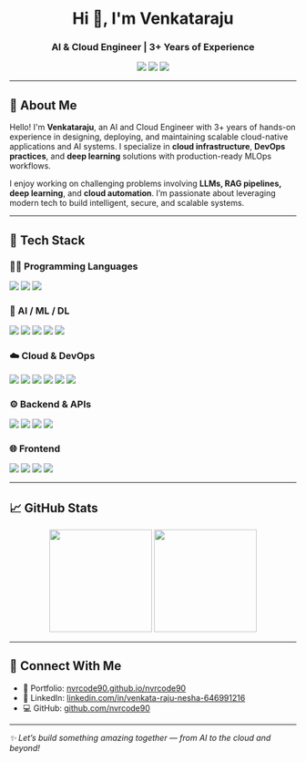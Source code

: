 <h1 align="center">Hi 👋, I'm Venkataraju</h1>
<h3 align="center">AI & Cloud Engineer | 3+ Years of Experience</h3>

<p align="center">
  <a href="https://nvrcode90.github.io/nvrcode90/" target="_blank"><img src="https://img.shields.io/badge/Portfolio-%230A0A0A?style=for-the-badge&logo=github&logoColor=white" /></a>
  <a href="https://www.linkedin.com/in/venkata-raju-nesha-646991216/" target="_blank"><img src="https://img.shields.io/badge/LinkedIn-%230A66C2?style=for-the-badge&logo=linkedin&logoColor=white" /></a>
  <a href="https://github.com/nvrcode90" target="_blank"><img src="https://img.shields.io/badge/GitHub-%23121011?style=for-the-badge&logo=github&logoColor=white" /></a>
</p>

---

## 🧠 About Me

Hello! I'm **Venkataraju**, an AI and Cloud Engineer with 3+ years of hands-on experience in designing, deploying, and maintaining scalable cloud-native applications and AI systems. I specialize in **cloud infrastructure**, **DevOps practices**, and **deep learning** solutions with production-ready MLOps workflows.

I enjoy working on challenging problems involving **LLMs, RAG pipelines, deep learning**, and **cloud automation**. I’m passionate about leveraging modern tech to build intelligent, secure, and scalable systems.

---

## 🚀 Tech Stack

### 👨‍💻 Programming Languages
<p>
  <img src="https://img.shields.io/badge/Python-%2314354C?style=for-the-badge&logo=python&logoColor=white"/>
  <img src="https://img.shields.io/badge/JavaScript-%23F7DF1E?style=for-the-badge&logo=javascript&logoColor=black"/>
  <img src="https://img.shields.io/badge/TypeScript-%23007ACC?style=for-the-badge&logo=typescript&logoColor=white"/>
</p>

### 🧠 AI / ML / DL
<p>
  <img src="https://img.shields.io/badge/TensorFlow-%23FF6F00?style=for-the-badge&logo=tensorflow&logoColor=white"/>
  <img src="https://img.shields.io/badge/PyTorch-%23EE4C2C?style=for-the-badge&logo=pytorch&logoColor=white"/>
  <img src="https://img.shields.io/badge/LLMs-%236472D1?style=for-the-badge&logo=openai&logoColor=white"/>
  <img src="https://img.shields.io/badge/RAG-%2300CED1?style=for-the-badge&logo=knowledgebase&logoColor=white"/>
  <img src="https://img.shields.io/badge/Deep%20Learning-%23121011?style=for-the-badge&logo=brain&logoColor=white"/>
</p>

### ☁️ Cloud & DevOps
<p>
  <img src="https://img.shields.io/badge/AWS-%23FF9900?style=for-the-badge&logo=amazonaws&logoColor=white"/>
  <img src="https://img.shields.io/badge/Docker-%230db7ed?style=for-the-badge&logo=docker&logoColor=white"/>
  <img src="https://img.shields.io/badge/Kubernetes-%23326ce5?style=for-the-badge&logo=kubernetes&logoColor=white"/>
  <img src="https://img.shields.io/badge/Terraform-%235835CC?style=for-the-badge&logo=terraform&logoColor=white"/>
  <img src="https://img.shields.io/badge/Ansible-%23EE0000?style=for-the-badge&logo=ansible&logoColor=white"/>
  <img src="https://img.shields.io/badge/CICD-%23121011?style=for-the-badge&logo=githubactions&logoColor=white"/>
</p>

### ⚙️ Backend & APIs
<p>
  <img src="https://img.shields.io/badge/Node.js-%23339933?style=for-the-badge&logo=nodedotjs&logoColor=white"/>
  <img src="https://img.shields.io/badge/Flask-%23000?style=for-the-badge&logo=flask&logoColor=white"/>
  <img src="https://img.shields.io/badge/FastAPI-%2300C7B7?style=for-the-badge&logo=fastapi&logoColor=white"/>
  <img src="https://img.shields.io/badge/Django-%23092E20?style=for-the-badge&logo=django&logoColor=white"/>
</p>

### 🌐 Frontend
<p>
  <img src="https://img.shields.io/badge/React-%2361DAFB?style=for-the-badge&logo=react&logoColor=black"/>
  <img src="https://img.shields.io/badge/Next.js-%23000000?style=for-the-badge&logo=next.js&logoColor=white"/>
  <img src="https://img.shields.io/badge/HTML5-%23E34F26?style=for-the-badge&logo=html5&logoColor=white"/>
  <img src="https://img.shields.io/badge/CSS3-%231572B6?style=for-the-badge&logo=css3&logoColor=white"/>
</p>

---

## 📈 GitHub Stats

<p align="center">
  <img src="https://github-readme-stats.vercel.app/api?username=nvrcode90&show_icons=true&theme=tokyonight" height="180"/>
  <img src="https://github-readme-stats.vercel.app/api/top-langs/?username=nvrcode90&layout=compact&theme=tokyonight" height="180"/>
</p>

---

## 🔗 Connect With Me

- 💼 Portfolio: [nvrcode90.github.io/nvrcode90](https://nvrcode90.github.io/nvrcode90/)
- 💼 LinkedIn: [linkedin.com/in/venkata-raju-nesha-646991216](https://www.linkedin.com/in/venkata-raju-nesha-646991216/)
- 💻 GitHub: [github.com/nvrcode90](https://github.com/nvrcode90)

---

_✨ Let’s build something amazing together — from AI to the cloud and beyond!_

